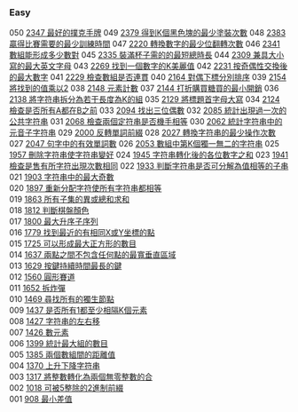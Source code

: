 ### Easy 

050 [2347 最好的撲克手牌](./Easy/2347.md) 
049 [2379 得到K個黑色塊的最少塗裝次數](./Easy/2379.md) 
048 [2383 贏得比賽需要的最少訓練時間](./Easy/2383.md) 
047 [2220 轉換數字的最少位翻轉次數](./Easy/2220.md) 
046 [2341 數組能形成多少數對](./Easy/2341.md) 
045 [2335 裝滿杯子需的的最短總時長](./Easy/2335.md) 
044 [2309 兼具大小寫的最大英文字母](./Easy/2309.md) 
043 [2269 找到一個數字的K美麗值](./Easy/2269.md) 
042 [2231 按奇偶性交換後的最大數字](./Easy/2231.md) 
041 [2229 檢查數組是否連貫](./Easy/2229.md) 
040 [2164 對偶下標分別排序](./Easy/2164.md) 
039 [2154 將找到的值乘以2](./Easy/2154.md) 
038 [2148 元素計數](./Easy/2148.md) 
037 [2144 打折購買糖買的最小開銷](./Easy/2144.md) 
036 [2138 將字符串拆分為若干長度為K的組](./Easy/2138.md) 
035 [2129 將標題首字母大寫](./Easy/2129.md) 
034 [2124 檢查是否所有A都在B之前](./Easy/2124.md) 
033 [2094 找出三位偶數](./Easy/2094.md) 
032 [2085 統計出現過一次的公共字符串](./Easy/2085.md) 
031 [2068 檢查兩個定符串是否機手相等](./Easy/2068.md) 
030 [2062 統計字符串中的元音子字符串](./Easy/2062.md) 
029 [2000 反轉單詞前綴](./Easy/2000.md) 
028 [2027 轉換字符串的最少操作次數](./Easy/2027.md) 
027 [2047 句字中的有效單詞數](./Easy/2047.md) 
026 [2053 數組中第K個獨一無二的字符串](./Easy/2053.md) 
025 [1957 刪除字符串使字符串變好](./Easy/1957.md) 
024 [1945 字符串轉化後的各位數字之和](./Easy/1945.md) 
023 [1941 檢查是售有所字符出現次數相同](./Easy/1941.md) 
022 [1933 判斷字符串是否可分解為值相等的子串](./Easy/1933.md) 
021 [1903 字符串中的最大奇數](./Easy/1903.md)  
020 [1897 重新分配字符使所有字符串都相等](./Easy/1897.md)  
019 [1863 所有子集的異或總和求和](./Easy/1863.md)  
018 [1812 判斷棋盤顏色](./Easy/1812.md)  
017 [1800 最大升序子序列](./Easy/1800.md)  
016 [1779 找到最近的有相同X或Y坐標的點](./Easy/1779.md)  
015 [1725 可以形成最大正方形的數目](./Easy/1725.md)  
014 [1637 兩點之間不包含任何點的最寬垂直區域](./Easy/1637.md)  
013 [1629 按鍵持續時間最長的鍵](./Easy/1629.md)  
012 [1560 圓形賽道](./Easy/1560.md)  
011 [1652 拆炸彈](./Easy/1652.md)  
010 [1469 尋找所有的獨生節點](./Easy/1469.md)  
009 [1437 是否所有1都至少相隔K個元素](./Easy/1437.md)  
008 [1427 字符串的左右移](./Easy/1427.md)  
007 [1426 數元素](./Easy/1426.md)  
006 [1399 統計最大組的數目](./Easy/1399.md)  
005 [1385 兩個數組間的距離值](./Easy/1385.md)  
004 [1370 上升下降字符串](./Easy/1370.md)  
003 [1317 將整數轉化為兩個無零整數的合](./Easy/1317.md)  
002 [1018 可被5整除的2進制前綴](./Easy/1018.md)   
001 [ 908 最小差值](./Easy/908.md)   